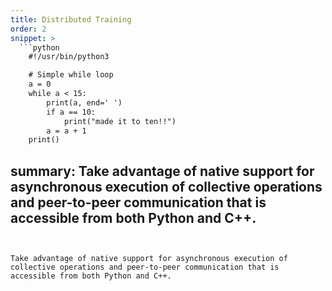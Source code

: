 ```yaml
---
title: Distributed Training
order: 2
snippet: >
  ```python
    #!/usr/bin/python3

    # Simple while loop
    a = 0
    while a < 15:
        print(a, end=' ')
        if a == 10:
            print("made it to ten!!")
        a = a + 1
    print()
  ```
summary: Take advantage of native support for asynchronous execution of collective operations and peer-to-peer communication that is accessible from both Python and C++.
---
```


Take advantage of native support for asynchronous execution of collective operations and peer-to-peer communication that is accessible from both Python and C++.

